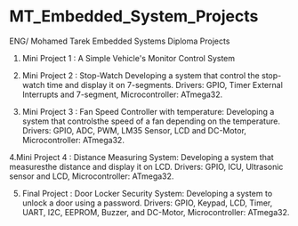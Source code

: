 # MT_Embedded_System_Projects

ENG/ Mohamed Tarek Embedded Systems Diploma Projects

1. Mini Project 1 : A Simple Vehicle's Monitor Control System

2. Mini Project 2 : Stop-Watch
   Developing a system that control the stop-watch time and display it on 7-segments.
   Drivers: GPIO, Timer External Interrupts and 7-segment, Microcontroller: ATmega32.

3. Mini Project 3 : Fan Speed Controller with temperature:
   Developing a system that controlsthe speed of a fan depending on the temperature.
   Drivers: GPIO, ADC, PWM, LM35 Sensor, LCD and DC-Motor, Microcontroller: ATmega32.

 4.Mini Project 4 : Distance Measuring System:
  Developing a system that measuresthe distance and display it on LCD.
  Drivers: GPIO, ICU, Ultrasonic sensor and LCD, Microcontroller: ATmega32.

5. Final Project : Door Locker Security System:
   Developing a system to unlock a door using a password.
   Drivers: GPIO, Keypad, LCD, Timer, UART, I2C, EEPROM, Buzzer, and DC-Motor, Microcontroller: ATmega32.
